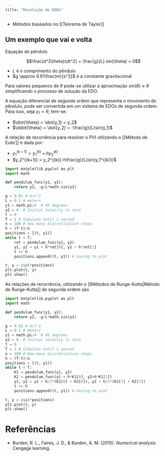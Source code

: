 ```yaml
---
title: "Resolução de EDOs"
---
```


- Métodos baseados no [[Teorema de Taylor]]

## Um exemplo que vai e volta

Equação do pêndulo

$$\frac{d^2\theta}{dt^2} + \frac{g}{L} sin(\theta) = 0$$
- $L$ é o comprimento do pêndulo
- $g \approx 9.81\frac{m}{s^2}$ é a constante gravitacional 

Para valores pequenos de $\theta$ pode-se utilizar a aproximação $sin(\theta) \approx \theta$ simplificando o processo de solução da EDO.

A equação diferencial de segunda ordem que representa o movimento do pêndulo, pode ser convertida em um sistema de EDOs de segunda ordem. Para isso, seja $y_1 = \theta$, tem-se:

- $\dot{\theta} = \dot{y_1} = y_2$
- $\ddot{\theta} = \dot{y_2} = -\frac{g}{L}sin(y_1)$

A relação de recorrência para resolver o PVI utilizando o [[Método de Euler]] é dada por:
- $y_1^{(k+1)} = y_1^{(k)} + h y_2^{(k)}$
- $y_2^{(k+1)} = y_2^{(k)}-h\frac{g}{L}sin(y_1^{(k)})$

```python
import matplotlib.pyplot as plt
import math

def pendulum_func(y1, y2):
    return y2, -g/L*math.sin(y1)

g = 9.81 # m/s^2
L = 0.1 # meters
y1 = math.pi/4  # 45 degrees
y2 = 0  # Initial velocity is zero
t = 0
T = 1 # Simulate until 1 second
n = 100 # How many discretization steps
h = (T-t)/n
positions = [(t, y1)]
while t < T:
    ret = pendulum_func(y1, y2)
    y1, y2 = y1 + h*ret[0], y2 + h*ret[1]
    t += h
    positions.append((t, y1)) # Saving to plot

t, y = zip(*positions)
plt.plot(t, y)
plt.show()
```

As relações de recorrência, utilizando o [[Métodos de Runge-Kutta|Método de Runge-Kutta]] de segunda ordem são

```python
import matplotlib.pyplot as plt
import math

def pendulum_func(y1, y2):
    return y2, -g/L*math.sin(y1)

g = 9.81 # m/s^2
L = 0.1 # meters
y1 = math.pi/4  # 45 degrees
y2 = 0  # Initial velocity is zero
t = 0
T = 1 # Simulate until 1 second
n = 100 # How many discretization steps
h = (T-t)/n
positions = [(t, y1)]
while t < T:
    K1 = pendulum_func(y1, y2)
    K2 = pendulum_func(y1 + h*K1[0], y2+h*K1[1])
    y1, y2 = y1 + h/2*(K1[0] + K2[0]), y2 + h/2*(K1[1] + K2[1])
    t += h
    positions.append((t, y1)) # Saving to plot

t, y = zip(*positions)
plt.plot(t, y)
plt.show()
```


# Referências

- Burden, R. L., Faires, J. D., & Burden, A. M. (2015). _Numerical analysis_. Cengage learning.